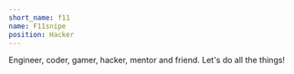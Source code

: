 ```yaml
---
short_name: f11
name: F11snipe
position: Hacker
---
```

Engineer, coder, gamer, hacker, mentor and friend. Let's do all the things!
